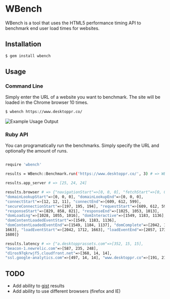 # WBench

WBench is a tool that uses the HTML5 performance timing API to benchmark end user load times for websites.

## Installation

```bash
$ gem install wbench
```

## Usage

### Command Line

Simply enter the URL of a website you want to benchmark. The site will be loaded in the Chrome browser 10 times.

```bash
$ wbench https://www.desktoppr.co/
```

![Example Usage Output](https://github.com/desktoppr/wbench/raw/master/example.png)

### Ruby API

You can programatically run the benchmarks. Simply specify the URL and
optionally the amount of runs.

```bash

require 'wbench'

results = WBench::Benchmark.run('https://www.desktoppr.co/', 3) # => WBench::Results

results.app_server # => [25, 24, 24]

results.browser # => {"navigationStart"=>[0, 0, 0], "fetchStart"=>[0, 0, 0],
"domainLookupStart"=>[0, 0, 0], "domainLookupEnd"=>[0, 0, 0],
"connectStart"=>[12, 12, 11], "connectEnd"=>[609, 612, 599],
"secureConnectionStart"=>[197, 195, 194], "requestStart"=>[609, 612, 599],
"responseStart"=>[829, 858, 821], "responseEnd"=>[1025, 1053, 1013],
"domLoading"=>[1028, 1055, 1016], "domInteractive"=>[1549, 1183, 1136],
"domContentLoadedEventStart"=>[1549, 1183, 1136],
"domContentLoadedEventEnd"=>[1549, 1184, 1137], "domComplete"=>[2042, 1712,
1663], "loadEventStart"=>[2042, 1712, 1663], "loadEventEnd"=>[2057, 1730,
1680]}

results.latency # => {"a.desktopprassets.com"=>[352, 15, 15],
"beacon-1.newrelic.com"=>[587, 235, 248],
"d1ros97qkrwjf5.cloudfront.net"=>[368, 14, 14],
"ssl.google-analytics.com"=>[497, 14, 14], "www.desktoppr.co"=>[191, 210, 203]}
```

## TODO
- Add ability to [gist](https://gist.github.com/) results
- Add ability to use different browsers (firefox and IE)
